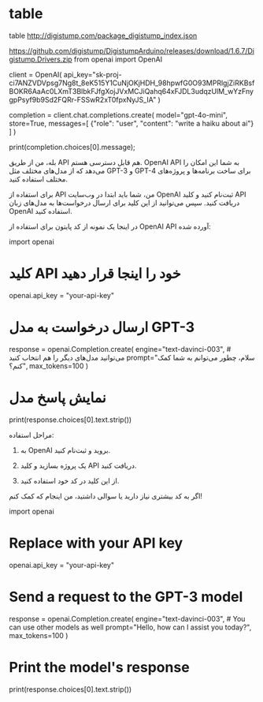 # table
table
http://digistump.com/package_digistump_index.json


https://github.com/digistump/DigistumpArduino/releases/download/1.6.7/Digistump.Drivers.zip
from openai import OpenAI

client = OpenAI(
  api_key="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"
)

completion = client.chat.completions.create(
  model="gpt-4o-mini",
  store=True,
  messages=[
    {"role": "user", "content": "write a haiku about ai"}
  ]
)

print(completion.choices[0].message);










بله، من از طریق API هم قابل دسترسی هستم. OpenAI API به شما این امکان را می‌دهد که از مدل‌های مختلف مثل GPT-3 و GPT-4 برای ساخت برنامه‌ها و پروژه‌های مختلف استفاده کنید.

برای استفاده از API من، شما باید ابتدا در وب‌سایت OpenAI ثبت‌نام کنید و کلید API دریافت کنید. سپس می‌توانید از این کلید برای ارسال درخواست‌ها به مدل‌های زبان OpenAI استفاده کنید.

در اینجا یک نمونه از کد پایتون برای استفاده از OpenAI API آورده شده:

import openai

# کلید API خود را اینجا قرار دهید
openai.api_key = "your-api-key"

# ارسال درخواست به مدل GPT-3
response = openai.Completion.create(
  engine="text-davinci-003",  # می‌توانید مدل‌های دیگر را هم انتخاب کنید
  prompt="سلام، چطور می‌توانم به شما کمک کنم؟",
  max_tokens=100
)

# نمایش پاسخ مدل
print(response.choices[0].text.strip())

مراحل استفاده:

1. به OpenAI بروید و ثبت‌نام کنید.


2. یک پروژه بسازید و کلید API دریافت کنید.


3. از این کلید در کد خود استفاده کنید.



اگر به کد بیشتری نیاز دارید یا سوالی داشتید، من اینجام که کمک کنم!





import openai

# Replace with your API key
openai.api_key = "your-api-key"

# Send a request to the GPT-3 model
response = openai.Completion.create(
  engine="text-davinci-003",  # You can use other models as well
  prompt="Hello, how can I assist you today?",
  max_tokens=100
)

# Print the model's response
print(response.choices[0].text.strip())



